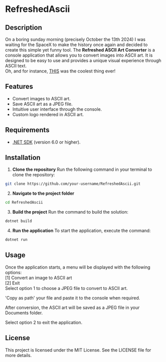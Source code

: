 # RefreshedAscii

## Description

On a boring sunday morning (precisely October the 13th 2024) I was waiting for the SpaceX to make the history once again and decided to create this simple yet funny tool.
The **Refreshed ASCII Art Converter** is a console application that allows you to convert images into ASCII art. It is designed to be easy to use and provides a unique visual experience through ASCII text.
<br/>
Oh, and for instance, [THIS](https://www.youtube.com/watch?v=XGC31lmdS6s) was the coolest thing ever! 

## Features

- Convert images to ASCII art.
- Save ASCII art as a JPEG file.
- Intuitive user interface through the console.
- Custom logo rendered in ASCII art.

## Requirements

- [.NET SDK](https://dotnet.microsoft.com/download) (version 6.0 or higher).

## Installation

1. **Clone the repository**
Run the following command in your terminal to clone the repository:
```bash
git clone https://github.com/your-username/RefreshedAscii.git
```

2. **Navigate to the project folder**
```bash
cd RefreshedAscii
```

3. **Build the project**
Run the command to build the solution:
```bash
dotnet build
```

4. **Run the application**
To start the application, execute the command:
```bash
dotnet run
```

## Usage
Once the application starts, a menu will be displayed with the following options:
<br/>
[1] Convert an image to ASCII art
<br/>
[2] Exit
<br/>
Select option 1 to choose a JPEG file to convert to ASCII art.

'Copy as path' your file and paste it to the console when required.

After conversion, the ASCII art will be saved as a JPEG file in your Documents folder.

Select option 2 to exit the application.

## License
This project is licensed under the MIT License. See the LICENSE file for more details.

